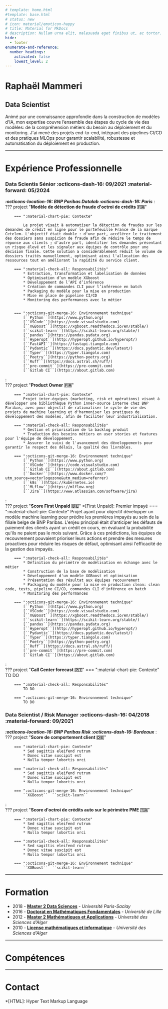 ```yaml
---
# template: home.html
#template: base.html
# status: new
# icon: material/emoticon-happy
# title: Material for MkDocs
# description: Nullam urna elit, malesuada eget finibus ut, ac tortor.
hide:
  - footer
enumerate-and-reference:
  number_headings:
    activated: false
    lowest_level: 2
---
```


# Raphaël Mammeri
## Data Scientist
Animé par une connaissance approfondie dans la construction de modèles d'IA, mon expertise couvre
l’ensemble des étapes du cycle de vie des modèles: de la compréhension métiers du besoin au
déploiement et du monitoring. J'ai mené des projets end-to-end, intégrant des pipelines CI/CD et des
pratiques MLOps pour garantir scalabilité, robustesse et automatisation du déploiement en production.



---
# Expérience Professionnelle


### **Data Scientis Sénior** :octicons-dash-16: 09/2021 :material-forward: 05/2024
***:octicons-location-16: BNP Paribas Datalab :octicons-dash-16: Paris***
:   
    ??? project "**Modèle de détection de fraude d'octroi de crédits 🇫🇷**" 

        === ":material-chart-pie: Contexte"

            Le projet visait à automatiser la détection de fraudes sur les demandes de crédit en ligne pour le portefeuille France de la marque Cetelem. L'objectif était double : d'une part, accélérer le traitement des dossiers sans suspicion de fraude afin de réduire le temps de réponse aux clients ; d'autre part, identifier les demandes présentant un risque élevé et les signaler aux équipes de contrôle pour une décision finale. Cette solution a considérablement réduit le volume de dossiers traités manuellement, optimisant ainsi l'allocation des ressources tout en améliorant la rapidité du service client.   

        === ":material-check-all: Responsabilités"
            * Extraction, transformation et labelisation de données
            * Optimisation d’un modèle XGboost
            * Développement de l’API d’inférence
            * Création de commandes CLI pour l’inférence en batch
            * Packaging du modèle pour la mise en production    
            * Mise en place de pipeline CI/CD
            * Monitoring des performances avec le métier

    
        === ":octicons-git-merge-16: Environnement technique"
            [``Python``](https://www.python.org)
            [``VSCode``](https://code.visualstudio.com)
            [``XGBoost``](https://xgboost.readthedocs.io/en/stable/) 
            [``scikit-learn``](https://scikit-learn.org/stable/)
            [``pandas``](https://pandas.pydata.org)
            [``Hyperopt``](http://hyperopt.github.io/hyperopt/)
            [``FastAPI``](https://fastapi.tiangolo.com)
            [``Pydantic``](https://docs.pydantic.dev/latest/)
            [``Typer``](https://typer.tiangolo.com)
            [``Poetry``](https://python-poetry.org)
            [``Ruff``](https://docs.astral.sh/ruff/)
            [``pre-commit``](https://pre-commit.com)
            [``Gitlab CI``](https://about.gitlab.com)
:   
    ??? project "**Product Owner 🇫🇷**"

        === ":material-chart-pie: Contexte"
            Projet inter-équipes (marketing, risk et opérations) visant à développer une bibliothèque Python inner-source interne chez BNP Paribas, avec pour objectif de rationaliser le cycle de vie des projets de machine learning et d'harmoniser les pratiques de développement des modèles, afin de faciliter leur industrialisation.

        === ":material-check-all: Responsabilités"
            * Gestion et priorisation de la backlog produit
            * Traduction des besoins métiers en user stories et features pour l'équipe de développement.
            * Assurer le suivi de l'avancement des développements pour garantir le respect des délais, la qualité des livrables.
    
        === ":octicons-git-merge-16: Environnement technique"
            [``Python``](https://www.python.org)
            [``VSCode``](https://code.visualstudio.com)
            [``Gitlab CI``](https://about.gitlab.com)
            [``Docker``](https://www.docker.com/?utm_source=vectorlogozone&utm_medium=referrer)
            [``k8s``](https://kubernetes.io)
            [``MLflow``](https://mlflow.org)
            [``Jira``](https://www.atlassian.com/software/jira)
:   
    ??? project "**Score First Unpaid 🇧🇪**" 
        *[First Unpaid]: Premier impayé
        === ":material-chart-pie: Contexte"
            Projet ayant pour objectif développer un modèle machine learning pour prédire les premières impayés au sein de la filiale belge de BNP Paribas. L'enjeu principal était d'anticiper les défauts de paiement des clients ayant un crédit en cours, en évaluant la probabilité qu'ils ne paient pas le mois suivant. Grâce à ces prédictions, les équipes de recouvrement pouvaient prioriser leurs actions et prendre des mesures proactives pour réduire les risques de défaut, optimisant ainsi l'efficacité de la gestion des impayés.

        === ":material-check-all: Responsabilités"
            * Définition du périmètre de modélisation en échange avec le métier
            * Construction de la base de modélisation
            * Développement d'un modèle XGBoost et optimisation
            * Présentation des résultat aux équipes recouvrement
            * Packaging du modèle pour la mise en production clean: clean code, tests, pipeline CI/CD, commandes CLI d'inférence en batch
            * Monitoring des performances
    
        === ":octicons-git-merge-16: Environnement technique"
            [``Python``](https://www.python.org)
            [``VSCode``](https://code.visualstudio.com)
            [``XGBoost``](https://xgboost.readthedocs.io/en/stable/) 
            [``scikit-learn``](https://scikit-learn.org/stable/)
            [``pandas``](https://pandas.pydata.org)
            [``Hyperopt``](http://hyperopt.github.io/hyperopt/)
            [``Pydantic``](https://docs.pydantic.dev/latest/)
            [``Typer``](https://typer.tiangolo.com)
            [``Poetry``](https://python-poetry.org)
            [``Ruff``](https://docs.astral.sh/ruff/)
            [``pre-commit``](https://pre-commit.com)
            [``Gitlab CI``](https://about.gitlab.com)


:   
    ??? project "**Call Center forecast 🇵🇹**" 
        === ":material-chart-pie: Contexte"
            TO DO

        === ":material-check-all: Responsabilités"
            TO DO
    
        === ":octicons-git-merge-16: Environnement technique"
            TO DO



### **Data Scientist / Risk Manager** :octicons-dash-16: 04/2018 :material-forward: 09/2021 
***:octicons-location-16: BNP Paribas Risk :octicons-dash-16: Bordeaux***
:   
    ??? project "**Score de comportement client 🇩🇪**"

        === ":material-chart-pie: Contexte"
            * Sed sagittis eleifend rutrum
            * Donec vitae suscipit est
            * Nulla tempor lobortis orci

        === ":material-check-all: Responsabilités"
            * Sed sagittis eleifend rutrum
            * Donec vitae suscipit est
            * Nulla tempor lobortis orci
    
        === ":octicons-git-merge-16: Environnement technique"
            ``XGBoost``  ``scikit-learn``

:   
    ??? project "**Score d'octroi de crédits auto sur le périmètre PME 🇹🇷**" 

        === ":material-chart-pie: Contexte"
            * Sed sagittis eleifend rutrum
            * Donec vitae suscipit est
            * Nulla tempor lobortis orci

        === ":material-check-all: Responsabilités"
            * Sed sagittis eleifend rutrum
            * Donec vitae suscipit est
            * Nulla tempor lobortis orci
    
        === ":octicons-git-merge-16: Environnement technique"
            ``XGBoost``  ``scikit-learn``

---
# Formation
- 2018 - **[Master 2 Data Sciences](http://www.math-evry.cnrs.fr/departement/doku.php?id=formation:master:m2ds)** - *Université Paris-Saclay*
- 2016 - **[Doctorat en Mathématiques Fondamentales](https://pepite.univ-lille.fr/ori-oai-search/notice/view/2016LIL10170)** - *Université de Lille*
- 2012 - **[Master 2 Mathématiques et Applications](http://www.rap.usthb.dz/fr/page/432)** - *Université des Sciences d'Alger*
- 2010 - **[License mathématiques et informatique](http://oldsite.usthb.dz/fr/page/136)** - *Université des Sciences d'Alger*

---
# Compétences




---
# Contact

*[HTML]: Hyper Text Markup Language
